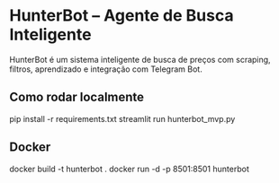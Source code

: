 # HunterBot – Agente de Busca Inteligente

HunterBot é um sistema inteligente de busca de preços com scraping, filtros, aprendizado e integração com Telegram Bot.

## Como rodar localmente
pip install -r requirements.txt
streamlit run hunterbot_mvp.py

## Docker
docker build -t hunterbot .
docker run -d -p 8501:8501 hunterbot
